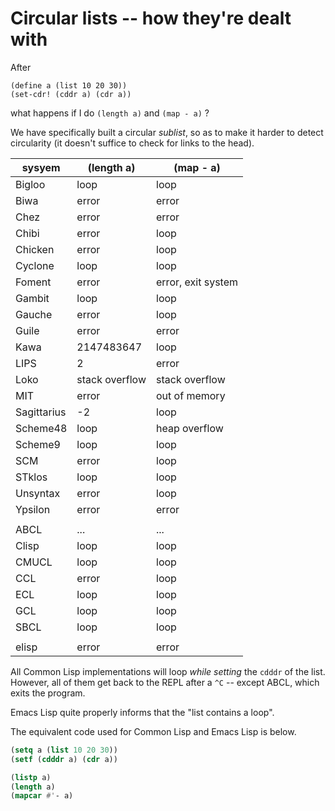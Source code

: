 # Circular lists -- how they're dealt with

After

```
(define a (list 10 20 30))
(set-cdr! (cddr a) (cdr a))
```
what happens if I do `(length a)` and `(map - a)` ?

We have specifically built a circular *sublist*, so as to make
it harder to detect circularity (it doesn't suffice to check for
links to the head).

| sysyem   | (length a) | (map - a) |
|---|---|---|
| Bigloo   | loop  | loop |
| Biwa     | error | error |
| Chez     | error | error |
| Chibi    | error | loop |
| Chicken  | error | loop |
| Cyclone  | loop  | loop |
| Foment   | error | error, exit system |
| Gambit   | loop  | loop |
| Gauche   | error | loop |
| Guile    | error | error |
| Kawa     | 2147483647 | loop |
| LIPS     | 2 | error |
| Loko     | stack overflow | stack overflow |
| MIT      | error | out of memory |
| Sagittarius | -2 | loop |
| Scheme48 | loop  | heap overflow |
| Scheme9  | loop  | loop |
| SCM      | error | loop |
| STklos   | loop  | loop |
| Unsyntax | error | loop |
| Ypsilon  | error | error |
| | | |
| ABCL  | ...  | ... | 
| Clisp | loop | loop |
| CMUCL | loop | loop |
| CCL   | error | loop |
| ECL   | loop | loop |
| GCL   | loop | loop |
| SBCL  | loop | loop |
| | | |
| elisp | error | error |

All Common Lisp implementations will loop *while setting* the `cdddr` of the list. However, all of them get back to the REPL after a `^C` -- except ABCL, which exits the program.

Emacs Lisp quite properly informs that the "list contains a loop".

The equivalent code used for Common Lisp and Emacs Lisp is below.

```lisp
(setq a (list 10 20 30))
(setf (cdddr a) (cdr a))

(listp a)
(length a)
(mapcar #'- a)
```

